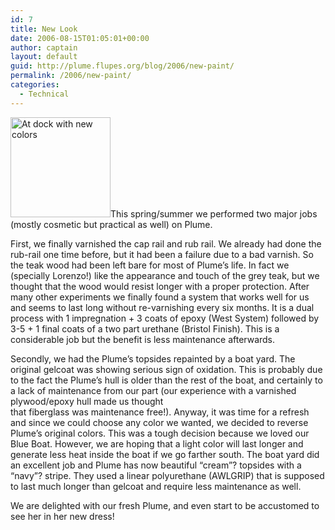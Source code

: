 ```yaml
---
id: 7
title: New Look
date: 2006-08-15T01:05:01+00:00
author: captain
layout: default
guid: http://plume.flupes.org/blog/2006/new-paint/
permalink: /2006/new-paint/
categories:
  - Technical
---
```

[<img src="http://plume.flupes.org/wordpress/../blog/uploads/2008/04/_7260578-160x160.jpg" alt="At dock with new colors" title="_7260578" width="160" height="160" class="inlineleft size-thumbnail wp-image-13" />](http://plume.flupes.org/wordpress/../blog/uploads/2008/04/_7260578.jpg)This spring/summer we performed two major jobs (mostly cosmetic but practical as well) on Plume.

First, we finally varnished the cap rail and rub rail. We already had done the rub-rail one time before, but it had been a failure due to a bad varnish. So the teak wood had been left bare for most of Plume’s life. In fact we (specially Lorenzo!) like the appearance and touch of the grey teak, but we thought that the wood would resist longer with a proper protection. After many other experiments we finally found a system that works well for us and seems to last long without re-varnishing every six months. It is a dual process with 1 impregnation + 3 coats of epoxy (West System) followed by 3-5 + 1 final coats of a two part urethane (Bristol Finish). This is a considerable job but the benefit is less maintenance afterwards.

Secondly, we had the Plume’s topsides repainted by a boat yard. The original gelcoat was showing serious sign of oxidation. This is probably due to the fact the Plume’s hull is older than the rest of the boat, and certainly to a lack of maintenance from our part (our experience with a varnished plywood/epoxy hull made us thought  
that fiberglass was maintenance free!). Anyway, it was time for a refresh and since we could choose any color we wanted, we decided to reverse Plume’s original colors. This was a tough decision because we loved our Blue Boat. However, we are hoping that a light color will last longer and generate less heat inside the boat if we go farther south. The boat yard did an excellent job and Plume has now beautiful &#8220;cream&#8221;? topsides with a &#8220;navy&#8221;? stripe. They used a linear polyurethane (AWLGRIP) that is supposed to last much longer than gelcoat and require less maintenance as well.

We are delighted with our fresh Plume, and even start to be accustomed to see her in her new dress!